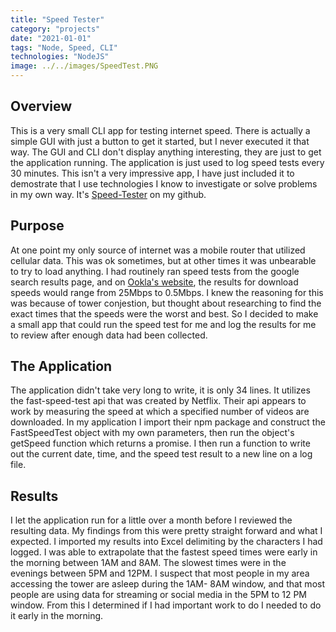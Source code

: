 ```yaml
---
title: "Speed Tester"
category: "projects"
date: "2021-01-01"
tags: "Node, Speed, CLI"
technologies: "NodeJS"
image: ../../images/SpeedTest.PNG
---
```


## Overview
This is a very small CLI app for testing internet speed. There is actually a simple GUI with just a button to get it started, but I never executed it that way. The GUI and CLI don't display anything interesting, they are just to get the application running. The application is just used to log speed tests every 30 minutes. This isn't a very impressive app, I have just included it to demostrate that I use technologies I know to investigate or solve problems in my own way. It's [Speed-Tester](https://github.com/devJeremyt/Speed-Tester) on my github.

## Purpose
At one point my only source of internet was a mobile router that utilized cellular data. This was ok sometimes, but at other times it was unbearable to try to load anything. I had routinely ran speed tests from the google search results page, and on [Ookla's website](https://www.speedtest.net/), the results for download speeds would range from 25Mbps to 0.5Mbps. I knew the reasoning for this was because of tower conjestion, but thought about researching to find the exact times that the speeds were the worst and best. So I decided to make a small app that could run the speed test for me and log the results for me to review after enough data had been collected.

## The Application
The application didn't take very long to write, it is only 34 lines. It utilizes the fast-speed-test api that was created by Netflix. Their api appears to work by measuring the speed at which a specified number of videos are downloaded. In my application I import their npm package and construct the FastSpeedTest object with my own parameters, then run the object's getSpeed function which returns a promise. I then run a function to write out the current date, time, and the speed test result to a new line on a log file.

## Results
I let the application run for a little over a month before I reviewed the resulting data. My findings from this were pretty straight forward and what I expected. I imported my results into Excel delimiting by the characters I had logged. I was able to extrapolate that the fastest speed times were early in the morning between 1AM and 8AM. The slowest times were in the evenings between 5PM and 12PM. I suspect that most people in my area accessing the tower are asleep during the 1AM- 8AM window, and that most people are using data for streaming or social media in the 5PM to 12 PM window. From this I determined if I had important work to do I needed to do it early in the morning.